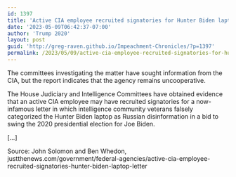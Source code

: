 ```yaml
---
id: 1397
title: 'Active CIA employee recruited signatories for Hunter Biden laptop letter, report shows'
date: '2023-05-09T06:42:37-07:00'
author: 'Trump 2020'
layout: post
guid: 'http://greg-raven.github.io/Impeachment-Chronicles/?p=1397'
permalink: /2023/05/09/active-cia-employee-recruited-signatories-for-hunter-biden-laptop-letter-report-shows/
---
```


The committees investigating the matter have sought information from the CIA, but the report indicates that the agency remains uncooperative.

The House Judiciary and Intelligence Committees have obtained evidence that an active CIA employee may have recruited signatories for a now-infamous letter in which intelligence community veterans falsely categorized the Hunter Biden laptop as Russian disinformation in a bid to swing the 2020 presidential election for Joe Biden.

\[…\]

Source: John Solomon and Ben Whedon, justthenews.com/government/federal-agencies/active-cia-employee-recruited-signatories-hunter-biden-laptop-letter